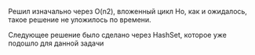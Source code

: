 Решил изначально через O(n2), вложенный цикл
Но, как и ожидалось, такое решение не уложилось по времени.

Следующее решение было сделано через HashSet, которое уже подошло для данной задачи